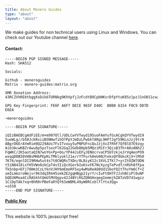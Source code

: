 ```yaml
---
title: About Monero Guides
type: "about"
layout: "about"
---
```


We make guides for non technical users using Linux and Windows. You can check out our Youtube channel [here](https://www.youtube.com/channel/UCWeGibnI0h07pIPiX945DBg).
<p> </p>


#### Contact:    
    
```
-----BEGIN PGP SIGNED MESSAGE-----
Hash: SHA512

Socials:

Github - moneroguides
Matrix - monero-guides:matrix.org

XMR Donation Address: 43RCZVhRE6tbggXsDik6TURNkg9KhVpfjJzFcdtB9CpbNKsrDfpYtuK85z1pzJ1nGKS1cwzm3DayyMcdPot1Tt2r3sy2qV1

GPG Key Fingerprint: FE6F A6F7 DECE 965F D40C  B0B0 6154 F0C9 DD7D E6EA

~moneroguides

-----BEGIN PGP SIGNATURE-----

iQIzBAEBCgAdFiEE/m+m997Oll/UDLCwYVTwyd195uoFAmYufGcACgkQYVTwyd19
5uoWLg//b50JckRviiBSNHwfihO7PpYJmDzLPwbkfARgL9HFfJgf59KLnJzj9tr0
ABgrD6ErAYmRim9Q229AUs7FvITvouy5uPNPUFniQuJzjXvZfRhF7QfBlO7E9zqy
Aib3AcwKBZrAwu8p5pzTsozFlK2Gq22Gdb8Hpb5MQziMiFr3QjsB3ThrA8zANhZJ
FqWKC/2K5aotaQIN7wnYG+Pp+Oo/YP44JsEFyJENUcrvaCP5bYzkjeJrVqAenPO9
wxqqD0BI0VHBvMHbPEpKLTMklyoklI1e/rYTFurk0eU4NJteksQY9GkcKjX+lMS0
7K76/eqnlDII9RHw5ut4s7t0CWQRsTXDn/0LBiyK12c3XVLITKl7+yrZtOZW7ODN
t5iN84I8isYH5VWo0zkCpT4v3IiQcXGorbIoKsvFK7NcXyzgTePvdf/nRVh8fFpa
Tk5nbp+EFj78Hm3CzLYknVJHY6mEmoRF5ay4wMaReAO8Ud1SboYQItThvYm6Cf+Z
xmILmmzroWejvr9k3dqIR445imkZE2gqHBgp21yrY/cIuFt8H7FJJshBCsPl0uNF
bQEU6Moa4CiRASkhtQmUlMVQgpv42J4BYiRGZQNGHxqegIemmjhZATaVD7d1wgzz
1CiDpTAk7xq+0hR0rPBeFaRYQf63eWBML49yW0RCxblflYto3Qg=
=s5S0
-----END PGP SIGNATURE-----

```

#### [Public Key](https://raw.githubusercontent.com/moneroguides/moneroguides-assets/main/monero-guides.asc)



---

This website is 100% javascript free!
